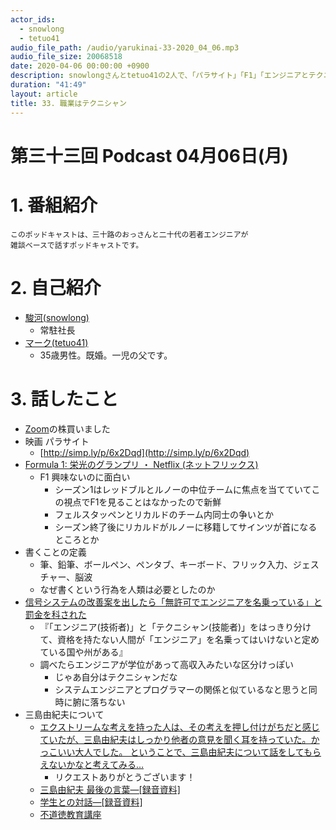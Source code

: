 ```yaml
---
actor_ids:
  - snowlong
  - tetuo41
audio_file_path: /audio/yarukinai-33-2020_04_06.mp3
audio_file_size: 20068518
date: 2020-04-06 00:00:00 +0900
description: snowlongさんとtetuo41の2人で、「パラサイト」「F1」「エンジニアとテクニシャン」「三島由紀夫」について話しました。
duration: "41:49"
layout: article
title: 33. 職業はテクニシャン
---
```


# 第三十三回 Podcast 04月06日(月)

# 1. 番組紹介
    このポッドキャストは、三十路のおっさんと二十代の若者エンジニアが
    雑談ベースで話すポッドキャストです。

# 2. 自己紹介
- [駿河(snowlong)](https://twitter.com/_snowlong)
    - 常駐社長
- [マーク(tetuo41)](https://twitter.com/tetuo41)
    - 35歳男性。既婚。一児の父です。

# 3. 話したこと
- [Zoom](https://finance.yahoo.com/quote/ZM/)の株買いました
- 映画 パラサイト
    - [http://simp.ly/p/6x2Dqd](http://simp.ly/p/6x2Dqd)
- [Formula 1: 栄光のグランプリ ・ Netflix (ネットフリックス)](https://www.netflix.com/jp/title/80204890)
    - F1 興味ないのに面白い
        - シーズン1はレッドブルとルノーの中位チームに焦点を当てていてこの視点でF1を見ることはなかったので新鮮
        - フェルスタッペンとリカルドのチーム内同士の争いとか
        - シーズン終了後にリカルドがルノーに移籍してサインツが首になるところとか
- 書くことの定義
    - 筆、鉛筆、ボールペン、ペンタブ、キーボード、フリック入力、ジェスチャー、脳波
    - なぜ書くという行為を人類は必要としたのか
- [信号システムの改善案を出したら「無許可でエンジニアを名乗っている」と罰金を科された](https://gigazine.net/news/20200302-oregon-engineer-traffic-light/)
    - 『「エンジニア(技術者)」と「テクニシャン(技能者)」をはっきり分けて、資格を持たない人間が「エンジニア」を名乗ってはいけないと定めている国や州がある』
    - 調べたらエンジニアが学位があって高収入みたいな区分けっぽい
        - じゃあ自分はテクニシャンだな
        - システムエンジニアとプログラマーの関係と似ているなと思うと同時に腑に落ちない
- 三島由紀夫について
    -  [エクストリームな考えを持った人は、その考えを押し付けがちだと感じていたが、三島由紀夫はしっかり他者の意見を聞く耳を持っていた。かっこいい大人でした。 ということで、三島由紀夫について話をしてもらえないかなと考えてみる…](https://twitter.com/usuppera/status/1241508612830138368)
        - リクエストありがとうございます！
    - [三島由紀夫 最後の言葉―[録音資料]](https://www.amazon.co.jp/dp/4108007026)
    - [学生との対話―[録音資料]](https://www.amazon.co.jp/dp/4108007018/)
    - [不道徳教育講座](https://www.amazon.co.jp/%E4%B8%8D%E9%81%93%E5%BE%B3%E6%95%99%E8%82%B2%E8%AC%9B%E5%BA%A7-%E8%A7%92%E5%B7%9D%E6%96%87%E5%BA%AB-%E4%B8%89%E5%B3%B6-%E7%94%B1%E7%B4%80%E5%A4%AB/dp/4041212073/ref=tmm_pap_swatch_0?_encoding=UTF8&qid=1585109363&sr=1-1)
